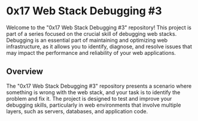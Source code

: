 # 0x17 Web Stack Debugging #3
Welcome to the "0x17 Web Stack Debugging #3" repository! This project is part of a series focused on the crucial skill of debugging web stacks. Debugging is an essential part of maintaining and optimizing web infrastructure, as it allows you to identify, diagnose, and resolve issues that may impact the performance and reliability of your web applications.

## Overview
The "0x17 Web Stack Debugging #3" repository presents a scenario where something is wrong with the web stack, and your task is to identify the problem and fix it. The project is designed to test and improve your debugging skills, particularly in web environments that involve multiple layers, such as servers, databases, and application code.
